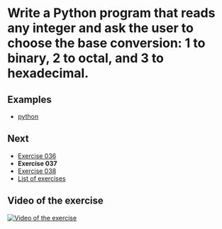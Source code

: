 # Write a Python program that reads any integer and ask the user to choose the base conversion: 1 to binary, 2 to octal, and 3 to hexadecimal.

## Examples

- [python](python)

## Next

- [Exercise 036](../036)
- **Exercise 037**
- [Exercise 038](../038)
- [List of exercises](../)

## Video of the exercise

[![Video of the exercise](https://img.youtube.com/vi/B3F0IjH5WAM/maxresdefault.jpg)](https://youtu.be/B3F0IjH5WAM)
